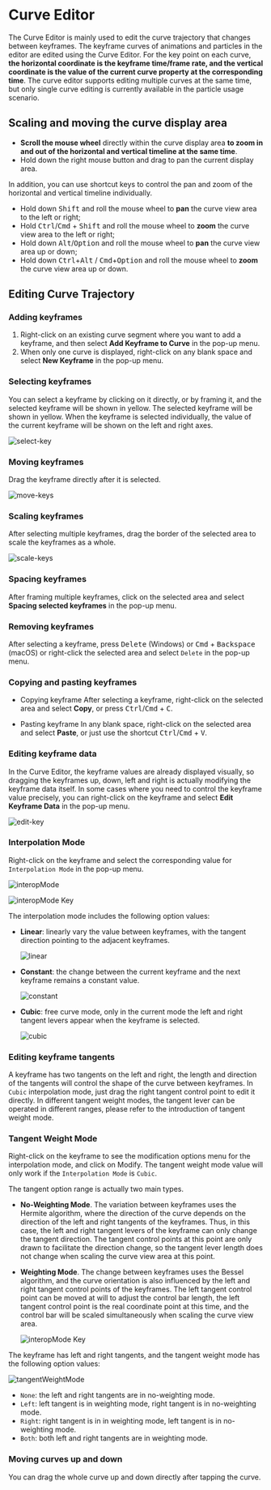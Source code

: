 # Curve Editor

The Curve Editor is mainly used to edit the curve trajectory that changes between keyframes. The keyframe curves of animations and particles in the editor are edited using the Curve Editor. For the key point on each curve, **the horizontal coordinate is the keyframe time/frame rate, and the vertical coordinate is the value of the current curve property at the corresponding time**. The curve editor supports editing multiple curves at the same time, but only single curve editing is currently available in the particle usage scenario.

## Scaling and moving the curve display area
 
- **Scroll the mouse wheel** directly within the curve display area **to zoom in and out of the horizontal and vertical timeline at the same time**.
- Hold down the right mouse button and drag to pan the current display area.

In addition, you can use shortcut keys to control the pan and zoom of the horizontal and vertical timeline individually.

- Hold down <kbd>Shift</kbd> and roll the mouse wheel to **pan** the curve view area to the left or right;
- Hold <kbd>Ctrl</kbd>/<kbd>Cmd</kbd> + <kbd>Shift</kbd> and roll the mouse wheel to **zoom** the curve view area to the left or right;
- Hold down <kbd>Alt</kbd>/<kbd>Option</kbd> and roll the mouse wheel to **pan** the curve view area up or down;
- Hold down <kbd>Ctrl</kbd>+<kbd>Alt</kbd> / <kbd>Cmd</kbd>+<kbd>Option</kbd> and roll the mouse wheel to **zoom** the curve view area up or down.

## Editing Curve Trajectory

### Adding keyframes

1. Right-click on an existing curve segment where you want to add a keyframe, and then select **Add Keyframe to Curve** in the pop-up menu.
2. When only one curve is displayed, right-click on any blank space and select **New Keyframe** in the pop-up menu.

### Selecting keyframes

You can select a keyframe by clicking on it directly, or by framing it, and the selected keyframe will be shown in yellow. The selected keyframe will be shown in yellow. When the keyframe is selected individually, the value of the current keyframe will be shown on the left and right axes.

![select-key](animation-curve/select-key.gif)

### Moving keyframes

Drag the keyframe directly after it is selected.

![move-keys](animation-curve/move-keys.gif)

### Scaling keyframes

After selecting multiple keyframes, drag the border of the selected area to scale the keyframes as a whole.

![scale-keys](animation-curve/scale-keys.gif)

### Spacing keyframes

After framing multiple keyframes, click on the selected area and select **Spacing selected keyframes** in the pop-up menu.

### Removing keyframes

After selecting a keyframe, press <kbd>Delete</kbd> (Windows) or <kbd>Cmd</kbd> + <kbd>Backspace</kbd> (macOS) or right-click the selected area and select `Delete` in the pop-up menu.

### Copying and pasting keyframes

- Copying keyframe
After selecting a keyframe, right-click on the selected area and select **Copy**, or press <kbd>Ctrl</kbd>/<kbd>Cmd</kbd> + <kbd>C</kbd>.

- Pasting keyframe
In any blank space, right-click on the selected area and select **Paste**, or just use the shortcut <kbd>Ctrl</kbd>/<kbd>Cmd</kbd> + <kbd>V</kbd>.

### Editing keyframe data

In the Curve Editor, the keyframe values are already displayed visually, so dragging the keyframes up, down, left and right is actually modifying the keyframe data itself. In some cases where you need to control the keyframe value precisely, you can right-click on the keyframe and select **Edit Keyframe Data** in the pop-up menu.

![edit-key](animation-curve/edit-key.png)

### Interpolation Mode

Right-click on the keyframe and select the corresponding value for `Interpolation Mode` in the pop-up menu.

![interopMode](./animation-curve/interopMode.png)

![interopMode Key](./animation-curve/interopMode-key.gif)

The interpolation mode includes the following option values:

- **Linear**: linearly vary the value between keyframes, with the tangent direction pointing to the adjacent keyframes.

    ![linear](animation-curve/linear.png)

- **Constant**: the change between the current keyframe and the next keyframe remains a constant value.

    ![constant](animation-curve/constant.png)

- **Cubic**: free curve mode, only in the current mode the left and right tangent levers appear when the keyframe is selected.

    ![cubic](animation-curve/cubic.png)

### Editing keyframe tangents

A keyframe has two tangents on the left and right, the length and direction of the tangents will control the shape of the curve between keyframes. In `Cubic` interpolation mode, just drag the right tangent control point to edit it directly. In different tangent weight modes, the tangent lever can be operated in different ranges, please refer to the introduction of tangent weight mode.

### Tangent Weight Mode

Right-click on the keyframe to see the modification options menu for the interpolation mode, and click on Modify. The tangent weight mode value will only work if the `Interpolation Mode` is `Cubic`.

The tangent option range is actually two main types.

- **No-Weighting Mode**. The variation between keyframes uses the Hermite algorithm, where the direction of the curve depends on the direction of the left and right tangents of the keyframes. Thus, in this case, the left and right tangent levers of the keyframe can only change the tangent direction. The tangent control points at this point are only drawn to facilitate the direction change, so the tangent lever length does not change when scaling the curve view area at this point.

- **Weighting Mode**. The change between keyframes uses the Bessel algorithm, and the curve orientation is also influenced by the left and right tangent control points of the keyframes. The left tangent control point can be moved at will to adjust the control bar length, the left tangent control point is the real coordinate point at this time, and the control bar will be scaled simultaneously when scaling the curve view area.

    ![interopMode Key](./animation-curve/tangentWeightMode-key.gif)

The keyframe has left and right tangents, and the tangent weight mode has the following option values:

![tangentWeightMode](./animation-curve/tangentWeightMode.png)

- `None`: the left and right tangents are in no-weighting mode.
- `Left`: left tangent is in weighting mode, right tangent is in no-weighting mode.
- `Right`: right tangent is in in weighting mode, left tangent is in no-weighting mode.
- `Both`: both left and right tangents are in weighting mode.

### Moving curves up and down

You can drag the whole curve up and down directly after tapping the curve.
